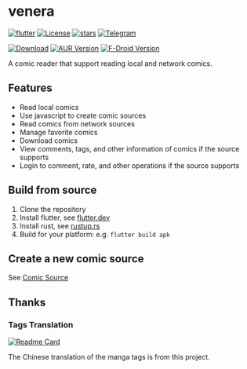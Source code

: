 # venera
[![flutter](https://img.shields.io/badge/flutter-3.27.1-blue)](https://flutter.dev/)
[![License](https://img.shields.io/github/license/venera-app/venera)](https://github.com/venera-app/venera/blob/master/LICENSE)
[![stars](https://img.shields.io/github/stars/venera-app/venera?style=flat)](https://github.com/venera-app/venera/stargazers)
[![Telegram](https://img.shields.io/badge/Telegram-2CA5E0?style=flat&logo=telegram&logoColor=white)](https://t.me/venera_release)

[![Download](https://img.shields.io/github/v/release/venera-app/venera)](https://github.com/venera-app/venera/releases)
[![AUR Version](https://img.shields.io/aur/version/venera-bin)](https://aur.archlinux.org/packages/venera-bin)
[![F-Droid Version](https://img.shields.io/f-droid/v/com.github.wgh136.venera)](https://f-droid.org/packages/com.github.wgh136.venera/)

A comic reader that support reading local and network comics.

## Features
- Read local comics
- Use javascript to create comic sources
- Read comics from network sources
- Manage favorite comics
- Download comics
- View comments, tags, and other information of comics if the source supports
- Login to comment, rate, and other operations if the source supports

## Build from source
1. Clone the repository
2. Install flutter, see [flutter.dev](https://flutter.dev/docs/get-started/install)
3. Install rust, see [rustup.rs](https://rustup.rs/)
4. Build for your platform: e.g. `flutter build apk`

## Create a new comic source
See [Comic Source](doc/comic_source.md)

## Thanks

### Tags Translation
[![Readme Card](https://github-readme-stats.vercel.app/api/pin/?username=EhTagTranslation&repo=Database)](https://github.com/EhTagTranslation/Database)

The Chinese translation of the manga tags is from this project.
